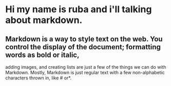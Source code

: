 #  Hi my name is ruba and i'll talking about markdown.

## Markdown is a way to style text on the web. You control the display of the document; formatting words as bold or italic,
adding images, and creating lists are just a few of the things we can do with Markdown. 
Mostly, Markdown is just regular text with a few non-alphabetic characters thrown in, like # or*.


